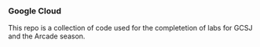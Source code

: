 ### Google Cloud

This repo is a collection of code used for the completetion of labs for GCSJ and the Arcade season.
